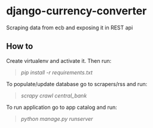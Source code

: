 # django-currency-converter
Scraping data from ecb and exposing it in REST api

## How to
Create virtualenv and activate it. Then run:  


> _pip install -r requirements.txt_  


To populate/update database go to scrapers/rss and run:  


> _scrapy crawl central_bank_  


To run application go to app catalog and run:  


> _python manage.py runserver_  
